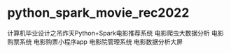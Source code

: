 # python_spark_movie_rec2022
计算机毕业设计之吊炸天Python+Spark电影推荐系统 电影爬虫大数据分析 电影购票系统 电影购票小程序app 电影院管理系统 电影数据分析大屏

